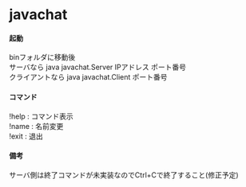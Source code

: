 # javachat

#### 起動  
binフォルダに移動後  
サーバなら java javachat.Server IPアドレス ポート番号  
クライアントなら java javachat.Client ポート番号  

#### コマンド  
!help : コマンド表示  
!name : 名前変更  
!exit : 退出  

#### 備考  
サーバ側は終了コマンドが未実装なのでCtrl+Cで終了すること(修正予定)
